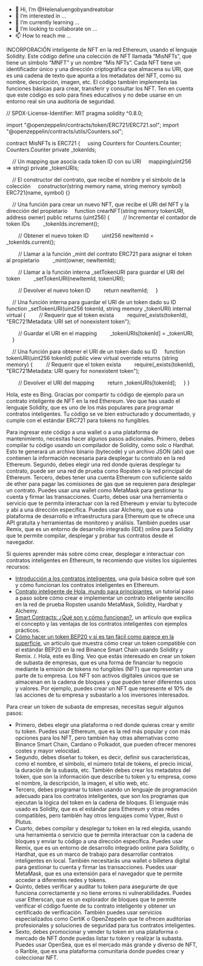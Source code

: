 - 👋 Hi, I’m @Helenaluengobyandreatobar
- 👀 I’m interested in ...
- 🌱 I’m currently learning ...
- 💞️ I’m looking to collaborate on ...
- 📫 How to reach me ...

<!--
PROYECTO VENUS
puntos clave que puedes
incluir en tu proyecto:
a. Introducción:
el propósito del proyecto, es
establecer una plataforma de
intercambio de dominios web y
subasta.
Destacar los beneficios y
oportunidades que ofrece esta
plataforma.
Objetivos:
facilitar la compra y venta 
dominios web, promover la

transparencia en las

transacciones y brindar una

experiencia segura para los

usuarios.

Funcionalidades y

características:

funcionalidades principales de la

plataforma, la posibilidad de

buscar y filtrar dominios, listar

dominios para su venta, ofrecer

subastas en tiempo real,

proporcionar información

detallada sobre los dominios,

permitir la comunicación entre

compradores y vendedores, etc.

características de seguridad

implementadas, como la

verificación de identidad de los
usuarios, sistemas de pago
seguros y protección contra
fraudes.
Proceso de intercambio de
dominios:
cómo funciona el proceso de
intercambio de dominios en la
plataforma, desde la publicación
de un dominio para la venta hasta
la finalización de la transacción.
los pasos involucrados, como la
presentación de ofertas, la
negociación, la aceptación de
una oferta y el proceso de
transferencia del dominio.
Subastas:
cómo se llevarán a cabo las
subastas de dominios en la
plataforma.
las reglas y condiciones de las
subastas, como el tiempo de
duración, la opción de pujas
automáticas, la posibilidad de
establecer un precio mínimo, etc.
Políticas y términos de uso:
las políticas y términos de uso de
la plataforma, incluyendo
aspectos como las tarifas por
utilizar el servicio, las
responsabilidades de los
usuarios, la resolución de
disputas y cualquier otra
información relevante.
Marketing y promoción:
Helenaluengobyandreatobar/Helenaluengobyandreatobar is a ✨ special ✨ repository because its `README.md` (this file) appears on your GitHub profile.
You can click the Preview link to take a look at your changes.
--->
INCORPORACIÓN inteligente de NFT en la red Ethereum, usando el lenguaje Solidity. Este código define una colección de NFT llamada “MisNFTs”, que tiene un símbolo “MNFT” y un nombre “Mis NFTs”. Cada NFT tiene un identificador único y una dirección criptográfica que almacena su URI, que es una cadena de texto que apunta a los metadatos del NFT, como su nombre, descripción, imagen, etc. El código también implementa las funciones básicas para crear, transferir y consultar los NFT. Ten en cuenta que este código es solo para fines educativos y no debe usarse en un entorno real sin una auditoría de seguridad.

// SPDX-License-Identifier: MIT
pragma solidity ^0.8.0;

import "@openzeppelin/contracts/token/ERC721/ERC721.sol";
import "@openzeppelin/contracts/utils/Counters.sol";

contract MisNFTs is ERC721 {
    using Counters for Counters.Counter;
    Counters.Counter private _tokenIds;

    // Un mapping que asocia cada token ID con su URI
    mapping(uint256 => string) private _tokenURIs;

    // El constructor del contrato, que recibe el nombre y el símbolo de la colección
    constructor(string memory name, string memory symbol) ERC721(name, symbol) {}

    // Una función para crear un nuevo NFT, que recibe el URI del NFT y la dirección del propietario
    function crearNFT(string memory tokenURI, address owner) public returns (uint256) {
        // Incrementar el contador de token IDs
        _tokenIds.increment();

        // Obtener el nuevo token ID
        uint256 newItemId = _tokenIds.current();

        // Llamar a la función _mint del contrato ERC721 para asignar el token al propietario
        _mint(owner, newItemId);

        // Llamar a la función interna _setTokenURI para guardar el URI del token
        _setTokenURI(newItemId, tokenURI);

        // Devolver el nuevo token ID
        return newItemId;
    }

    // Una función interna para guardar el URI de un token dado su ID
    function _setTokenURI(uint256 tokenId, string memory _tokenURI) internal virtual {
        // Requerir que el token exista
        require(_exists(tokenId), "ERC721Metadata: URI set of nonexistent token");

        // Guardar el URI en el mapping
        _tokenURIs[tokenId] = _tokenURI;
    }

    // Una función para obtener el URI de un token dado su ID
    function tokenURI(uint256 tokenId) public view virtual override returns (string memory) {
        // Requerir que el token exista
        require(_exists(tokenId), "ERC721Metadata: URI query for nonexistent token");

        // Devolver el URI del mapping
        return _tokenURIs[tokenId];
    }
}

Hola, este es Bing. Gracias por compartir tu código de ejemplo para un contrato inteligente de NFT en la red Ethereum. Veo que has usado el lenguaje Solidity, que es uno de los más populares para programar contratos inteligentes. Tu código se ve bien estructurado y documentado, y cumple con el estándar ERC721 para tokens no fungibles.

Para ingresar este código a una wallet o a una plataforma de mantenimiento, necesitas hacer algunos pasos adicionales. Primero, debes compilar tu código usando un compilador de Solidity, como solc o Hardhat. Esto te generará un archivo binario (bytecode) y un archivo JSON (abi) que contienen la información necesaria para desplegar tu contrato en la red Ethereum. Segundo, debes elegir una red donde quieras desplegar tu contrato, puede ser una red de prueba como Ropsten o la red principal de Ethereum. Tercero, debes tener una cuenta Ethereum con suficiente saldo de ether para pagar las comisiones de gas que se requieren para desplegar un contrato. Puedes usar una wallet como MetaMask para gestionar tu cuenta y firmar las transacciones. Cuarto, debes usar una herramienta o servicio que te permita interactuar con la red Ethereum y enviar tu bytecode y abi a una dirección específica. Puedes usar Alchemy, que es una plataforma de desarrollo e infraestructura para Ethereum que te ofrece una API gratuita y herramientas de monitoreo y análisis. También puedes usar Remix, que es un entorno de desarrollo integrado (IDE) online para Solidity que te permite compilar, desplegar y probar tus contratos desde el navegador.

Si quieres aprender más sobre cómo crear, desplegar e interactuar con contratos inteligentes en Ethereum, te recomiendo que visites los siguientes recursos:

- [Introducción a los contratos inteligentes](^1^), una guía básica sobre qué son y cómo funcionan los contratos inteligentes en Ethereum.
- [Contrato inteligente de Hola, mundo para principiantes](^2^), un tutorial paso a paso sobre cómo crear e implementar un contrato inteligente sencillo en la red de prueba Ropsten usando MetaMask, Solidity, Hardhat y Alchemy.
- [Smart Contracts: ¿Qué son y cómo funcionan?](^3^), un artículo que explica el concepto y las ventajas de los contratos inteligentes con ejemplos prácticos.
- [Cómo hacer un token BEP20 y si es tan fácil como parece en la superficie](^4^), un artículo que muestra cómo crear un token compatible con el estándar BEP20 en la red Binance Smart Chain usando Solidity y Remix.
/.
Hola, este es Bing. Veo que estás interesado en crear un token de subasta de empresas, que es una forma de financiar tu negocio mediante la emisión de tokens no fungibles (NFT) que representan una parte de tu empresa. Los NFT son activos digitales únicos que se almacenan en la cadena de bloques y que pueden tener diferentes usos y valores. Por ejemplo, puedes crear un NFT que represente el 10% de las acciones de tu empresa y subastarlo a los inversores interesados.

Para crear un token de subasta de empresas, necesitas seguir algunos pasos:

- Primero, debes elegir una plataforma o red donde quieras crear y emitir tu token. Puedes usar Ethereum, que es la red más popular y con más opciones para los NFT, pero también hay otras alternativas como Binance Smart Chain, Cardano o Polkadot, que pueden ofrecer menores costes y mayor velocidad.
- Segundo, debes diseñar tu token, es decir, definir sus características, como el nombre, el símbolo, el número total de tokens, el precio inicial, la duración de la subasta, etc. También debes crear los metadatos del token, que son la información que describe tu token y tu empresa, como el nombre, la descripción, la imagen, el sitio web, etc.
- Tercero, debes programar tu token usando un lenguaje de programación adecuado para los contratos inteligentes, que son los programas que ejecutan la lógica del token en la cadena de bloques. El lenguaje más usado es Solidity, que es el estándar para Ethereum y otras redes compatibles, pero también hay otros lenguajes como Vyper, Rust o Plutus.
- Cuarto, debes compilar y desplegar tu token en la red elegida, usando una herramienta o servicio que te permita interactuar con la cadena de bloques y enviar tu código a una dirección específica. Puedes usar Remix, que es un entorno de desarrollo integrado online para Solidity, o Hardhat, que es un marco de trabajo para desarrollar contratos inteligentes en local. También necesitarás una wallet o billetera digital para gestionar tu cuenta y firmar las transacciones. Puedes usar MetaMask, que es una extensión para el navegador que te permite acceder a diferentes redes y tokens.
- Quinto, debes verificar y auditar tu token para asegurarte de que funciona correctamente y no tiene errores ni vulnerabilidades. Puedes usar Etherscan, que es un explorador de bloques que te permite verificar el código fuente de tu contrato inteligente y obtener un certificado de verificación. También puedes usar servicios especializados como CertiK o OpenZeppelin que te ofrecen auditorías profesionales y soluciones de seguridad para tus contratos inteligentes.
- Sexto, debes promocionar y vender tu token en una plataforma o mercado de NFT donde puedas listar tu token y realizar la subasta. Puedes usar OpenSea, que es el mercado más grande y diverso de NFT, o Rarible, que es una plataforma comunitaria donde puedes crear y coleccionar NFT. 
